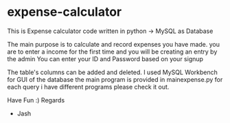 # expense-calculator
This is Expense calculator code written in python
-> MySQL as Database

The main purpose is to calculate and record expenses you have made.
you are to enter a income for the first time and you will be creating an entry by the admin
You can enter your ID and Password based on your signup

The table's columns can be added and deleted. I used MySQL Workbench for GUI of the database
the main program is provided in mainexpense.py
for each query i have different programs
please check it out.
 
Have Fun :)
Regards
- Jash 
